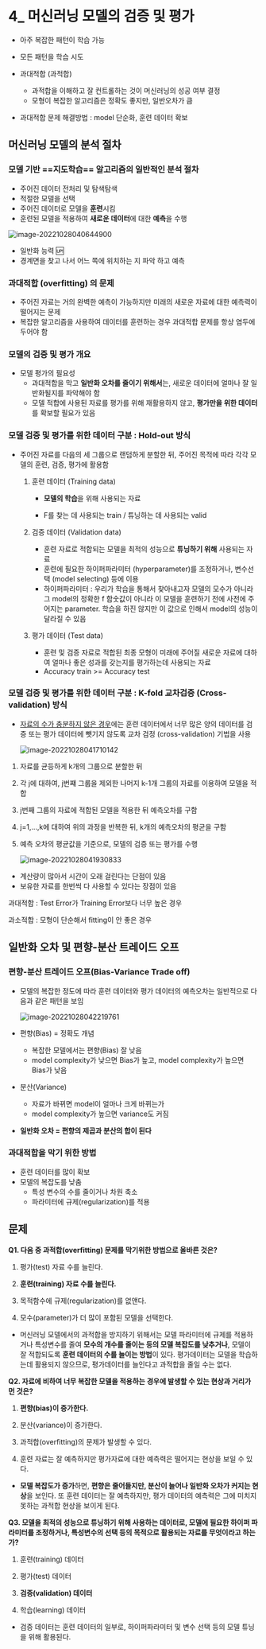 # 4_ 머신러닝 모델의 검증 및 평가

- 아주 복잡한 패턴이 학습 가능

- 모든 패턴을 학습 시도

- 과대적합 (과적합)
  - 과적합을 이해하고 잘 컨트롤하는 것이 머신러닝의 성공 여부 결정
  - 모형이 복잡한 알고리즘은 정확도 좋지만, 일반오차가 큼
- 과대적합 문제 해결방법 : model 단순화, 훈련 데이터 확보



## 머신러닝 모델의 분석 절차

### 모델 기반 ==지도학습== 알고리즘의 일반적인 분석 절차

- 주어진 데이터 전처리 및 탐색탐색
- 적절한 모델을 선택
- 주어진 데이터로 모델을 **훈련**시킴
- 훈련된 모델을 적용하여 **새로운 데이터**에 대한 **예측**을 수행

![image-20221028040644900](C:/Users/yes47/AppData/Roaming/Typora/typora-user-images/image-20221028040644900.png)

- 일반화 능력 :up:
- 경계면을 찾고 나서 어느 쪽에 위치하는 지 파악 하고 예측



### 과대적합 (overfitting) 의 문제

- 주어진 자료는 거의 완벽한 예측이 가능하지만 미래의 새로운 자료에 대한 예측력이 떨어지는 문제
- 복잡한 알고리즘을 사용하여 데이터를 훈련하는 경우 과대적합 문제를 항상 염두에 두어야 함





### 모델의 검증 및 평가 개요

- 모델 평가의 필요성
  - 과대적합을 막고 **일반화 오차를 줄이기 위해서**는, 새로운 데이터에 얼마나 잘 일반화될지를 파악해야 함
  - 모델 적합에 사용된 자료를 평가를 위해 재활용하지 않고, **평가만을 위한 데이터**를 확보할 필요가 있음





### 모델 검증 및 평가를 위한 데이터 구분 : Hold-out 방식

- 주어진 자료를 다음의 세 그룹으로 랜덤하게 분할한 뒤, 주어진 목적에 따라 각각 모델의 훈련, 검증, 평가에 활용함

  1. 훈련 데이터 (Training data)

     - **모델의 학습**을 위해 사용되는 자료

     - F를 찾는 데 사용되는 train / 튜닝하는 데 사용되는 valid

  2. 검증 데이터 (Validation data)

     - 훈련 자료로 적합되는 모델을 최적의 성능으로 **튜닝하기 위해** 사용되는 자료
     - 훈련에 필요한 하이퍼파라미터 (hyperparameter)를 조정하거나, 변수선택 (model selecting) 등에 이용
     - 하이퍼파라미터 : 우리가 학습을 통해서 찾아내고자 모델의 모수가 아니라 그 model의 정확한 f 함숫값이 아니라 이 모델을 훈련하기 전에 사전에 주어지는 parameter. 학습을 하진 않지만 이 값으로 인해서 model의 성능이 달라질 수 있음

  3. 평가 데이터 (Test data)
     - 훈련 및 검증 자료로 적합된 최종 모형이 미래에 주어질 새로운 자료에 대하여 얼마나 좋은 성과를 갖는지를 평가하는데 사용되는 자료
     - Accuracy train >= Accuracy test



### 모델 검증 및 평가를 위한 데이터 구분 : K-fold 교차검증 (Cross-validation) 방식

- <u>자료의 수가 충분하지 않은 경우</u>에는 훈련 데이터에서 너무 많은 양의 데이터를 검증 또는 평가 데이터에 뺏기지 않도록 교차 검정 (cross-validation) 기법을 사용

  ![image-20221028041710142](C:/Users/yes47/AppData/Roaming/Typora/typora-user-images/image-20221028041710142.png)

1. 자료를 균등하게 k개의 그룹으로 분할한 뒤

2. 각 j에 대하여, j번쨰 그룹을 제외한 나머지 k-1개 그룹의 자료를 이용하여 모델을 적합

3. j번째 그룹의 자료에 적합된 모델을 적용한 뒤 예측오차를 구함

4. j=1,...,k에 대하여 위의 과정을 반복한 뒤, k개의 예측오차의 평균을 구함

5. 예측 오차의 평균값을 기준으로, 모델의 검증 또는 평가를 수행

   ![image-20221028041930833](C:/Users/yes47/AppData/Roaming/Typora/typora-user-images/image-20221028041930833.png)



- 계산량이 많아서 시간이 오래 걸린다는 단점이 있음
- 보유한 자료를 한번씩 다 사용할 수 있다는 장점이 있음





과대적합 : Test Error가 Training Error보다 너무 높은 경우

과소적합 : 모형이 단순해서 fitting이 안 좋은 경우



## 일반화 오차 및 편향-분산 트레이드 오프

### 편향-분산 트레이드 오프(Bias-Variance Trade off)

- 모델의 복잡한 정도에 따라 훈련 데이터와 평가 데이터의 예측오차는 일반적으로 다음과 같은 패턴을 보임

  ![image-20221028042219761](C:/Users/yes47/AppData/Roaming/Typora/typora-user-images/image-20221028042219761.png)



- 편향(Bias) = 정확도 개념
  - 복잡한 모델에서는 편향(Bias) 잘 낮음
  - model complexity가 낮으면 Bias가 높고, model complexity가 높으면 Bias가 낮음



- 분산(Variance) 
  - 자료가 바뀌면 model이 얼마나 크게 바뀌는가
  - model complexity가 높으면 variance도 커짐



- **일반화 오차 = 편향의 제곱과 분산의 합이 된다**



### 과대적합을 막기 위한 방법

- 훈련 데이터를 많이 확보
- 모델의 복잡도를 낮춤
  - 특성 변수의 수를 줄이거나 차원 축소
  - 파라미터에 규제(regularization)를 적용





## 문제

**Q1. 다음 중 과적합(overfitting) 문제를 막기위한 방법으로 올바른 것은?**

1. 평가(test) 자료 수를 늘린다.

2. **훈련(training) 자료 수를 늘린다.**

3. 목적함수에 규제(regularization)를 없앤다.

4. 모수(parameter)가 더 많이 포함된 모델을 선택한다.



- 머신러닝 모델에서의 과적합을 방지하기 위해서는 모델 파라미터에 규제를 적용하거나 특성변수를 줄여 **모수의 개수를 줄이는 등의 모델 복잡도를 낮추거나**, 모델이 잘 적합되도록 **훈련 데이터의 수를 늘이는 방법**이 있다. 평가데이터는 모델을 학습하는데 활용되지 않으므로, 평가데이터를 늘인다고 과적합을 줄일 수는 없다.



**Q2. 자료에 비하여 너무 복잡한 모델을 적용하는 경우에 발생할 수 있는 현상과 거리가 먼 것은?**

1. **편향(bias)이 증가한다.**

2. 분산(variance)이 증가한다. 

3. 과적합(overfitting)의 문제가 발생할 수 있다.

4. 훈련 자료는 잘 예측하지만 평가자료에 대한 예측력은 떨어지는 현상을 보일 수 있다.



- **모델 복잡도가 증가**하면, **편향은 줄어들지만, 분산이 늘어나 일반화 오차가 커지는 현상**을 보인다. 또 훈련 데이터는 잘 예측하지만, 평가 데이터의 예측력은 그에 미치지 못하는 과적합 현상을 보이게 된다.



**Q3. 모델을 최적의 성능으로 튜닝하기 위해 사용하는 데이터로, 모델에 필요한 하이퍼 파라미터를 조정하거나, 특성변수의 선택 등의 목적으로 활용되는 자료를 무엇이라고 하는가?**

1. 훈련(training) 데이터 

2. 평가(test) 데이터

3. **검증(validation) 데이터**

4. 학습(learning) 데이터



- 검증 데이터는 훈련 데이터의 일부로, 하이퍼파라미터 및 변수 선택 등의 모델 튜닝을 위해 활용된다.